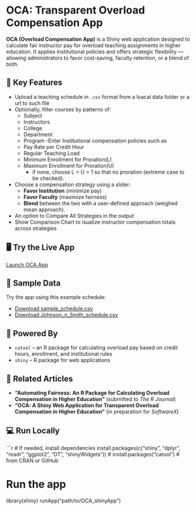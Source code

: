 # OCA: Transparent Overload Compensation App

**OCA (Overload Compensation App)** is a Shiny web application designed
to calculate fair instructor pay for overload teaching assignments in
higher education. It applies institutional policies and offers strategic
flexibility — allowing administrators to favor cost-saving, faculty
retention, or a blend of both.

## 🔑 Key Features

- Upload a teaching schedule in `.csv` format from a loacal data folder
  or a url to such file
- Optionally, filter courses by patterns of:
  - Subject
  - Instructors
  - College
  - Department
  - Program -Enter Institutional compensation policies such as
  - Pay Rate per Credit Hour
  - Regular Teaching Load
  - Minimum Enrollment for Proration(L)
  - Maximum Enrollment for Proration(U)
    - if none, choose L = U = 1 so that no proration (extreme case to be
      checked).  
- Choose a compensation strategy using a slider:
  - **Favor Institution** (minimize pay)
  - **Favor Faculty** (maximize fairness)
  - **Blend** between the two with a user-defined approach (weighed mean
    approach).
- An option to Compare All Strategies in the output
- Show Comparison Chart to isualize instructor compensation totals
  across strategies

## 🖥️ Try the Live App

[Launch OCA App](https://aberra.shinyapps.io/OCA_shinyApp/)

## 📁 Sample Data

Try the app using this example schedule:

- [Download
  sample_schedule.csv](https://raw.githubusercontent.com/dawit3000/OCA/main/sample_schedule.csv)
- [Download
  Johnson_n_Smith_schedule.csv](https://raw.githubusercontent.com/dawit3000/OCA/main/Johnson_n_smith_schedule.csv)

## 🧰 Powered By

- `catool` – an R package for calculating overload pay based on credit
  hours, enrollment, and institutional rules
- `shiny` – R package for web applications

## 📄 Related Articles

- **“Automating Fairness: An R Package for Calculating Overload
  Compensation in Higher Education”** (submitted to *The R Journal*)
- **“OCA: A Shiny Web Application for Transparent Overload Compensation
  in Higher Education”** (in preparation for *SoftwareX*)

## 💻 Run Locally

\`\`\`r \# If needed, install dependencies install.packages(c(“shiny”,
“dplyr”, “readr”, “ggplot2”, “DT”, “shinyWidgets”)) \#
install.packages(“catool”) \# from CRAN or GitHub

# Run the app

library(shiny) runApp(“path/to/OCA_shinyApp”)

